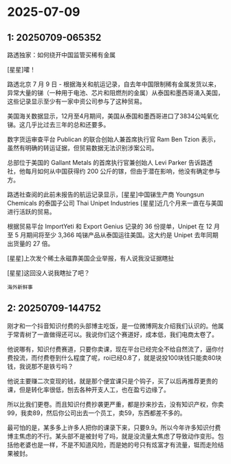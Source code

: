 # 2025-07-09

## 1: 20250709-065352

路透独家：如何绕开中国监管买稀有金属

[星星]嚯！

路透北京 7 月 9 日 - 根据海关和航运记录，自去年中国限制稀有金属发货以来，异常大量的锑（一种用于电池、芯片和阻燃剂的金属）从泰国和墨西哥涌入美国，这些记录显示至少有一家中资公司参与了这种贸易。

美国海关数据显示，12月至4月期间，美国从泰国和墨西哥进口了3834公吨氧化锑。这几乎比过去三年的总和还要多。

数字货运审查平台 Publican 的联合创始人兼首席执行官 Ram Ben Tzion 表示，虽然有明确的转运证据，但贸易数据无法识别涉案公司。

总部位于美国的 Gallant Metals 的首席执行官兼创始人 Levi Parker 告诉路透社，他每月如何从中国获得约 200 公斤的镓，但由于潜在影响，他没有确定参与方。

路透社查阅的此前未报告的航运记录显示，[星星]中国锑生产商 Youngsun Chemicals 的泰国子公司 Thai Unipet Industries [星星]近几个月来一直在与美国进行活跃的贸易。

根据贸易平台 ImportYeti 和 Export Genius 记录的 36 份提单，Unipet 在 12 月至 5 月期间将至少 3,366 吨锑产品从泰国运往美国。这大约是 Unipet 去年同期出货量的 27 倍。

[星星]上次发个稀土永磁靠美国企业举报，有人说我没证据瞎扯

[星星]这回没人说我瞎扯了吧？

`海外新鲜事`

## 2: 20250709-144752

刚才和一个抖音知识付费的头部博主吃饭，是一位微博网友介绍我们认识的。他属于常青树了一直做得还可以。我说你们这个赛道好，成本低，我们电商太卷了。

他说哪有，知识付费赛道，只要你卖课，现在平台已经完全不给自然流了，逼你付费投流，而付费卷到什么程度了呢，roi已经0.8了，就是说投100块钱只能卖80块钱，我说那不是铁亏吗？

他说主要赚二次变现的钱，就是那个便宜课只是个钩子，买了以后再推荐更贵的课，但是转化率很低，刨去各种开支人工，也在盈亏边缘了。

所以比我们更卷。而且知识付费抄袭更严重，都是抄来抄去，没有知识产权，你卖99，我卖89，然后你公司出去一个员工，卖59，东西都差不多的。

最可怕的是，某多多上许多人把你的课录下来，只要9.9。所以今年许多知识付费博主焦虑的不行。某头部不是被封号了吗，就是没流量太焦虑了导致动作变形。包括他老婆也是一样，不是不知道风险，而是她的号只有炫富才有流量，铤而走险结果被封。

